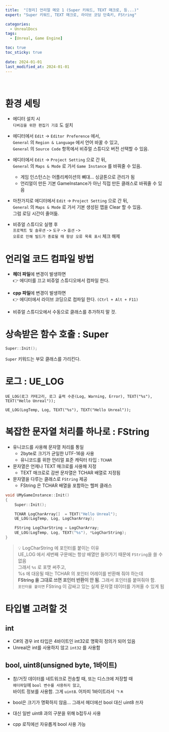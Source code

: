 ```yaml
---
title:  "[정리] 언리얼 메모 1 (Super 키워드, TEXT 매크로, 등...)"
expert: "Super 키워드, TEXT 매크로, 라이브 코딩 단축키, FString"

categories:
  - UnrealDocs
tags:
  - [Unreal, Game Engine]

toc: true
toc_sticky: true
 
date: 2024-01-01
last_modified_at: 2024-01-01
---
```


<br>

# 환경 세팅

- 에디터 설치 시  
  `디버깅을 위한 편집기 기호` 도 설치

- 에디터에서 `Edit` -> `Editor Preference` 에서,  
  `General` 의 `Region & Language` 에서 언어 바꿀 수 있고,  
  `General` 의 `Source Code` 항목에서 비쥬얼 스튜디오 버전 선택할 수 있음.

- 에디터에서 `Edit` -> `Project Setting` 으로 간 뒤,  
  `General` 의 `Maps & Mode` 로 가서 `Game Instance` 를 바꿔줄 수 있음.  
  - 게임 인스턴스는 어플리케이션의 뼈대... 싱글톤으로 관리가 됨
  - 언리얼이 만든 기본 GameInstance가 아닌 직접 만든 클래스로 바꿔줄 수 있음

- 마찬가지로 에디터에서 `Edit` -> `Project Setting` 으로 간 뒤,  
  `General` 의 `Maps & Mode` 로 가서 기본 생성된 맵을 Clear 할 수 있음.  
  그럼 로딩 시간이 줄어듦.  

- 비쥬얼 스튜디오 실행 후  
  `프로젝트 및 솔루션` -> `도구` -> `옵션` ->  
  `오류로 인해 빌드가 종료될 때 항상 오류 목록 표시`  체크 해제



# 언리얼 코드 컴파일 방법

- <b>헤더 파일</b>에 변경이 발생하면  
  👉 에디터를 끄고 비쥬얼 스튜디오에서 컴파일 한다.

- <b>cpp 파일</b>에 변경이 발생하면  
  👉 에디터에서 라이브 코딩으로 컴파일 한다. `(Ctrl + Alt + F11)`

- 비쥬얼 스튜디오에서 수동으로 클래스를 추가하지 말 것.



# 상속받은 함수 호출 : Super

```cpp
Super::Init();
```

`Super` 키워드는 부모 클래스를 가리킨다.



# 로그 : UE_LOG

`UE_LOG(로그 카테고리, 로그 출력 수준(Log, Warning, Error), TEXT("%s"), TEXT("Hello Unreal"));`

`UE_LOG(LogTemp, Log, TEXT("%s"), TEXT("Hello Unreal"));`



# 복잡한 문자열 처리를 하나로 : FString

- 유니코드를 사용해 문자열 처리를 통일
  - 2byte로 크기가 균일한 UTF-16을 사용
  - 유니코드를 위한 언리얼 표준 캐릭터 타입 : `TCHAR`
- 문자열은 언제나 TEXT 매크로를 사용해 지정
  - TEXT 매크로로 감싼 문자열은 TCHAR 배열로 지정됨
- 문자열을 다루는 클래스로 `FString` 제공
  - FString 은 TCHAR 배열을 포함하는 헬퍼 클래스

```cpp
void UMyGameInstance::Init()
{
	Super::Init();

	TCHAR LogCharArray[]  = TEXT("Hello Unreal");
	UE_LOG(LogTemp, Log, LogCharArray);

	FString LogCharString = LogCharArray;
	UE_LOG(LogTemp, Log, TEXT("%s"), *LogCharString);
}
```

> 💡 LogCharString 에 포인터를 붙이는 이유  
> UE_LOG 에서 세번째 구문에는 항상 배열만 들어가기 때문에  `FString`을 쓸 수 없음  
> 그래서 `%s` 로 포맷 써주고,  
> %s 에 대응될 때는 TCHAR 의 포인터 어레이를 반환해 줘야 하는데  
> <b>FString 을 그대로 쓰면 포인터 반환이 안 됨</b>. 그래서 포인터를 붙여줘야 함.  
> `포인터를 붙이면` FString 이 감싸고 있는 실제 문자열 데이터를 가져올 수 있게 됨  



# 타입별 고려할 것

## int

- C#의 경우 int 타입은 4바이트인 int32로 명확히 정의가 되어 있음
- Unreal은 int를 사용하지 않고 `int32` 를 사용함

## bool, uint8(unsigned byte, 1바이트)

- 참/거짓 데이터를 네트워크로 전송할 때, 또는 디스크에 저장할 때  
  `헤더파일`에 `bool 변수를 사용하지 않고`,  
  바이트 정보를 사용함. 그게 `uint8`. 어차피 1바이트라서 ㄱㅊ

- bool은 크기가 명확하지 않음... 그래서 헤더에선 bool 대신 uint8 쓰자

- 대신 일반 uint8 과의 구분을 위해 b접두사 사용

- cpp 로직에선 자유롭게 bool 사용 가능

